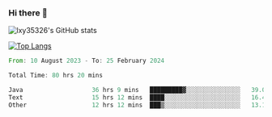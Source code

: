 ### Hi there 👋

<!--
**lxy35326/lxy35326** is a ✨ _special_ ✨ repository because its `README.md` (this file) appears on your GitHub profile.

Here are some ideas to get you started:

- 🔭 I’m currently working on ...
- 🌱 I’m currently learning ...
- 👯 I’m looking to collaborate on ...
- 🤔 I’m looking for help with ...
- 💬 Ask me about ...
- 📫 How to reach me: ...
- 😄 Pronouns: ...
- ⚡ Fun fact: ...
-->

![lxy35326's GitHub stats](https://github-readme-stats.vercel.app/api?username=lxy35326&show_icons=true)

[![Top Langs](https://github-readme-stats.vercel.app/api/top-langs/?username=anuraghazra&layout=compact)](https://github.com/anuraghazra/github-readme-stats)

<!--START_SECTION:waka-->

```rust
From: 10 August 2023 - To: 25 February 2024

Total Time: 80 hrs 20 mins

Java                   36 hrs 9 mins   █████████▓░░░░░░░░░░░░░░░   39.08 %
Text                   15 hrs 12 mins  ████░░░░░░░░░░░░░░░░░░░░░   16.43 %
Other                  12 hrs 12 mins  ███▒░░░░░░░░░░░░░░░░░░░░░   13.19 %
```

<!--END_SECTION:waka-->
